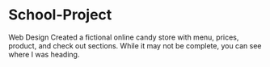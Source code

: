 # School-Project
Web Design
Created a fictional online candy store with menu, prices, product, and check out sections. While it may not be complete, you can see where I was heading.
